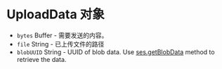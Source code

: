 # UploadData 对象

* `bytes` Buffer - 需要发送的内容。
* `file` String - 已上传文件的路径
* `blobUUID` String - UUID of blob data. Use [ses.getBlobData](../session.md#sesgetblobdataidentifier-callback) method to retrieve the data.
